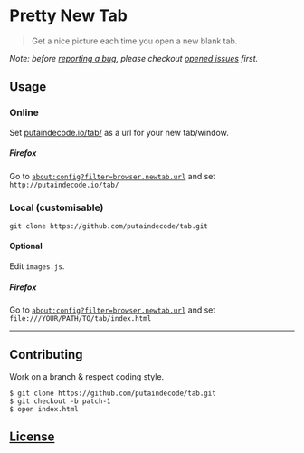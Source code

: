 # Pretty New Tab

> Get a nice picture each time you open a new blank tab.

_Note: before [reporting a bug](https://github.com/putaindecode/tab/issues/new), please checkout [opened issues](https://github.com/putaindecode/tab/issues/) first._

## Usage

### Online

Set [putaindecode.io/tab/](http://putaindecode.io/tab/) as a url for your new tab/window.

##### Firefox

Go to [`about:config?filter=browser.newtab.url`](about:config?filter=browser.newtab.url) and set `http://putaindecode.io/tab/`

### Local (customisable)

    git clone https://github.com/putaindecode/tab.git

#### Optional

Edit `images.js`.

##### Firefox

Go to [`about:config?filter=browser.newtab.url`](about:config?filter=browser.newtab.url) and set `file:///YOUR/PATH/TO/tab/index.html`

---

## Contributing

Work on a branch & respect coding style.

    $ git clone https://github.com/putaindecode/tab.git
    $ git checkout -b patch-1
    $ open index.html

## [License](LICENSE)
